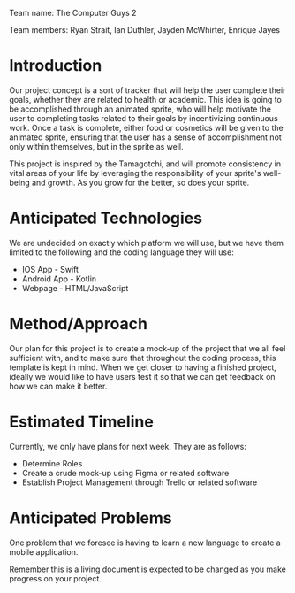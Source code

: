 Team name: The Computer Guys 2

Team members: Ryan Strait, Ian Duthler, Jayden McWhirter, Enrique Jayes

# Introduction

Our project concept is a sort of tracker that will help the user complete their goals, whether they are related to health or academic. This idea is going to be accomplished through an animated sprite, who will help motivate the user to completing tasks related to their goals by incentivizing continuous work. Once a task is complete, either food or cosmetics will be given to the animated sprite, ensuring that the user has a sense of accomplishment not only within themselves, but in the sprite as well.

This project is inspired by the Tamagotchi, and will promote consistency in vital areas of your life by leveraging the responsibility of your sprite's well-being and growth. As you grow for the better, so does your sprite.

# Anticipated Technologies

We are undecided on exactly which platform we will use, but we have them limited to the following and the coding language they will use:
* IOS App - Swift
* Android App - Kotlin
* Webpage - HTML/JavaScript

# Method/Approach

Our plan for this project is to create a mock-up of the project that we all feel sufficient with, and to make sure that throughout the coding process, this template is kept in mind. When we get closer to having a finished project, ideally we would like to have users test it so that we can get feedback on how we can make it better.

# Estimated Timeline

Currently, we only have plans for next week. They are as follows:
* Determine Roles
* Create a crude mock-up using Figma or related software
* Establish Project Management through Trello or related software

# Anticipated Problems

One problem that we foresee is having to learn a new language to create a mobile application. 

Remember this is a living document is expected to be changed as you make progress on your project.
